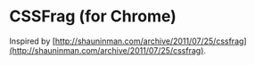 ﻿CSSFrag (for Chrome)
====================

Inspired by [http://shauninman.com/archive/2011/07/25/cssfrag](http://shauninman.com/archive/2011/07/25/cssfrag).